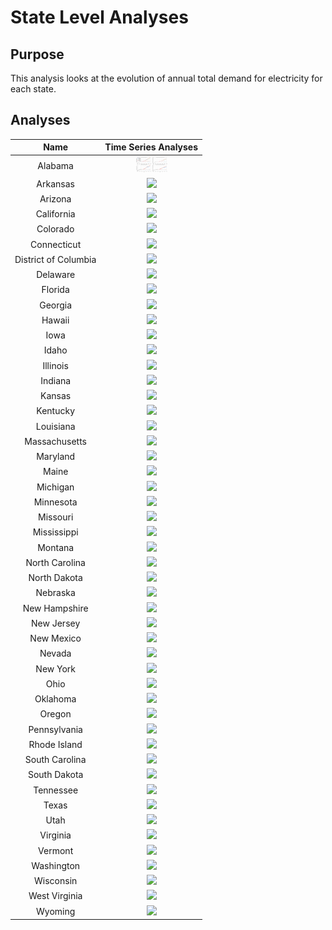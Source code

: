 # State Level Analyses
>
## Purpose
This analysis looks at the evolution of annual total demand for electricity for each state.
>
## Analyses
>
| Name | Time Series Analyses |
| :-: | :-: |
| Alabama | <img src="figures/States/State_Load_Projections_Alabama.png" width="50"> |
| Arkansas | <img src="plots/total_load/AR_Load_Projections.png" width="50"> |
| Arizona | <img src="plots/total_load/AZ_Load_Projections.png" width="50"> |
| California | <img src="plots/total_load/CA_Load_Projections.png" width="50"> |
| Colorado | <img src="plots/total_load/CO_Load_Projections.png" width="50"> |
| Connecticut | <img src="plots/total_load/CT_Load_Projections.png" width="50"> |
| District of Columbia | <img src="plots/total_load/DC_Load_Projections.png" width="50"> |
| Delaware | <img src="plots/total_load/DE_Load_Projections.png" width="50"> |
| Florida | <img src="plots/total_load/FL_Load_Projections.png" width="50"> |
| Georgia | <img src="plots/total_load/GA_Load_Projections.png" width="50"> |
| Hawaii | <img src="plots/total_load/HI_Load_Projections.png" width="50"> |
| Iowa | <img src="plots/total_load/IA_Load_Projections.png" width="50"> |
| Idaho | <img src="plots/total_load/ID_Load_Projections.png" width="50"> |
| Illinois | <img src="plots/total_load/IL_Load_Projections.png" width="50"> |
| Indiana | <img src="plots/total_load/IN_Load_Projections.png" width="50"> |
| Kansas | <img src="plots/total_load/KS_Load_Projections.png" width="50"> |
| Kentucky | <img src="plots/total_load/KY_Load_Projections.png" width="50"> |
| Louisiana | <img src="plots/total_load/LA_Load_Projections.png" width="50"> |
| Massachusetts | <img src="plots/total_load/MA_Load_Projections.png" width="50"> |
| Maryland | <img src="plots/total_load/MD_Load_Projections.png" width="50"> |
| Maine | <img src="plots/total_load/ME_Load_Projections.png" width="50"> |
| Michigan | <img src="plots/total_load/MI_Load_Projections.png" width="50"> |
| Minnesota | <img src="plots/total_load/MN_Load_Projections.png" width="50"> |
| Missouri | <img src="plots/total_load/MO_Load_Projections.png" width="50"> |
| Mississippi | <img src="plots/total_load/MS_Load_Projections.png" width="50"> |
| Montana | <img src="plots/total_load/MT_Load_Projections.png" width="50"> |
| North Carolina | <img src="plots/total_load/NC_Load_Projections.png" width="50"> |
| North Dakota | <img src="plots/total_load/ND_Load_Projections.png" width="50"> |
| Nebraska | <img src="plots/total_load/NE_Load_Projections.png" width="50"> |
| New Hampshire | <img src="plots/total_load/NH_Load_Projections.png" width="50"> |
| New Jersey | <img src="plots/total_load/NJ_Load_Projections.png" width="50"> |
| New Mexico | <img src="plots/total_load/NM_Load_Projections.png" width="50"> |
| Nevada | <img src="plots/total_load/NV_Load_Projections.png" width="50"> |
| New York | <img src="plots/total_load/NY_Load_Projections.png" width="50"> |
| Ohio | <img src="plots/total_load/OH_Load_Projections.png" width="50"> |
| Oklahoma | <img src="plots/total_load/OK_Load_Projections.png" width="50"> |
| Oregon | <img src="plots/total_load/OR_Load_Projections.png" width="50"> |
| Pennsylvania | <img src="plots/total_load/PA_Load_Projections.png" width="50"> |
| Rhode Island | <img src="plots/total_load/RI_Load_Projections.png" width="50"> |
| South Carolina | <img src="plots/total_load/SC_Load_Projections.png" width="50"> |
| South Dakota | <img src="plots/total_load/SD_Load_Projections.png" width="50"> |
| Tennessee | <img src="plots/total_load/TN_Load_Projections.png" width="50"> |
| Texas | <img src="plots/total_load/TX_Load_Projections.png" width="50"> |
| Utah | <img src="plots/total_load/UT_Load_Projections.png" width="50"> |
| Virginia | <img src="plots/total_load/VA_Load_Projections.png" width="50"> |
| Vermont | <img src="plots/total_load/VT_Load_Projections.png" width="50"> |
| Washington | <img src="plots/total_load/WA_Load_Projections.png" width="50"> |
| Wisconsin | <img src="plots/total_load/WI_Load_Projections.png" width="50"> |
| West Virginia | <img src="plots/total_load/WV_Load_Projections.png" width="50"> |
| Wyoming | <img src="plots/total_load/WY_Load_Projections.png" width="50"> |
